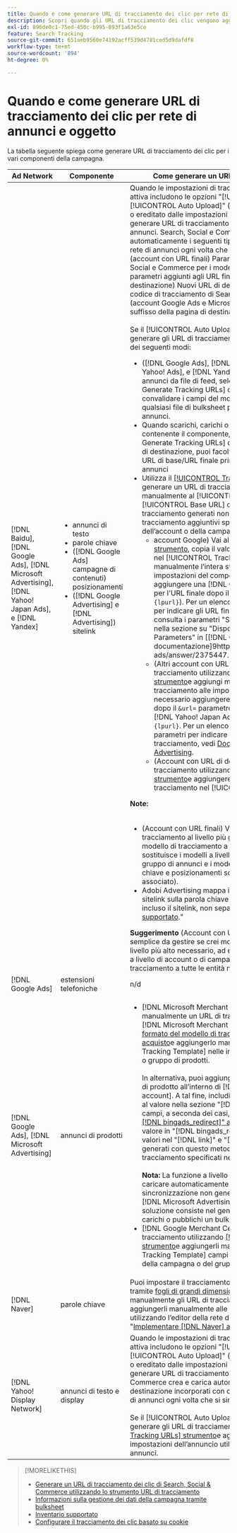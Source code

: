 ```yaml
---
title: Quando e come generare URL di tracciamento dei clic per rete di annunci e oggetto
description: Scopri quando gli URL di tracciamento dei clic vengono aggiunti automaticamente e quando e come aggiungerli manualmente per vari componenti della campagna.
exl-id: 896de0c1-75ed-450c-b995-893f1a63e5ce
feature: Search Tracking
source-git-commit: 651aeb9560e74192acff539d4781ced5d9dafdf8
workflow-type: tm+mt
source-wordcount: '894'
ht-degree: 0%

---
```


# Quando e come generare URL di tracciamento dei clic per rete di annunci e oggetto

La tabella seguente spiega come generare URL di tracciamento dei clic per i vari componenti della campagna.

| Ad Network | Componente | Come generare un URL di tracciamento dei clic |
| ---- | ---- | ---- |
| [!DNL Baidu], [!DNL Google Ads], [!DNL Microsoft Advertising], [!DNL Yahoo! Japan Ads], e [!DNL Yandex] | <ul><li>annunci di testo</li><li>parole chiave</li><li>([!DNL Google Ads] campagne di contenuti) posizionamenti</li><li>([!DNL Google Advertising] e [!DNL Advertising]) sitelink</li></ul> | Quando le impostazioni di tracciamento per una campagna attiva includono le opzioni &quot;[!UICONTROL EF Redirect]&quot; e &quot;[!UICONTROL Auto Upload]&quot; (impostato a livello di campagna o ereditato dalle impostazioni dell’account), non è necessario generare URL di tracciamento per i componenti del gruppo di annunci. Search, Social e Commerce crea e carica automaticamente i seguenti tipi di URL di tracciamento nella rete di annunci ogni volta che si sincronizza con essa: a) (account con URL finali) Parametri di tracciamento di Search, Social e Commerce per i modelli di tracciamento e gli stessi parametri aggiunti agli URL finali; b) (account con URL di destinazione) Nuovi URL di destinazione incorporati con codice di tracciamento di Search, Social e Commerce; e c) (account Google Ads e Microsoft Advertising) Parametri del suffisso della pagina di destinazione (suffisso URL finale).<br><br>Se il [!UICONTROL Auto Upload] L’opzione è disabilitata e puoi generare gli URL di tracciamento per un componente in uno dei seguenti modi:<ul><li>([!DNL Google Ads], [!DNL Microsoft Advertising], [!DNL Yahoo! Ads], e [!DNL Yandex]a) Quando si pubblicano annunci da file di feed, selezionare [!UICONTROL Generate Tracking URLs] opzione. Facoltativamente, puoi convalidare i campi del modello di tracciamento in qualsiasi file di bulksheet prima di inviarlo alla rete di annunci.</li><li>Quando scarichi, carichi o pubblichi un file bulksheet contenente il componente, seleziona la [!UICONTROL Generate Tracking URLs] opzione. Per gli account con URL di destinazione, puoi facoltativamente convalidare i campi URL di base/URL finale prima di inviare il file alla rete di annunci</li><li>Utilizza il [[!UICONTROL Tracking URLs] strumento](/help/search-social-commerce/tools/click-tracking-url-generate.md) per generare un URL di tracciamento e aggiungerlo manualmente al [!UICONTROL Tracking Template] o [!UICONTROL Base URL] campo. <b>Nota:</b> I modelli di tracciamento generati non includono parametri di tracciamento aggiuntivi specificati nelle impostazioni dell’account o della campagna.<ul><li>account Google) Vai al [[!UICONTROL Tracking URLs] strumento](/help/search-social-commerce/tools/click-tracking-url-generate.md), copia il valore visualizzato sullo schermo nel [!UICONTROL Tracking Template] e aggiungere manualmente l’intera stringa di tracciamento alle impostazioni del componente. È necessario aggiungere una [!DNL Google Ads] [!DNL ValueTrack] per l&#39;URL finale dopo il `&url=` parametro (ad esempio `{lpurl}`). Per un elenco di [!DNL ValueTrack] parametri per indicare gli URL finali nei modelli di tracciamento, consulta i parametri &quot;Solo modello di tracciamento&quot; nella sezione su &quot;Disponibile [!DNL ValueTrack] Parameters&quot; in [[!DNL Google Ads] documentazione]9https://support.google.com/google-ads/answer/2375447.</li><li>(Altri account con URL finali) Genera un URL di tracciamento utilizzando [[!UICONTROL Tracking URLs] strumento](/help/search-social-commerce/tools/click-tracking-url-generate.md)e aggiungi manualmente l’intera stringa di tracciamento alle impostazioni del componente. È necessario aggiungere un parametro per l’URL finale dopo il `&url=` parametro (ad esempio `{lpurl}`). Per [!DNL Yahoo! Japan Ads] account, utilizza il parametro `{lpurl}`. Per un elenco di [!DNL Microsoft Advertising] parametri per indicare gli URL finali nei modelli di tracciamento, vedi [Documentazione di Microsoft Advertising](https://help.bingads.microsoft.com/#apex/3/en/56799).</li><li>(Account con URL di destinazione) Genera un URL di tracciamento utilizzando [[!UICONTROL Tracking URLs] strumento](/help/search-social-commerce/tools/click-tracking-url-generate.md)e aggiungere manualmente l’URL di tracciamento nel [!UICONTROL Base URL] campo.</li></ul></li></ul><b>Note:</b><br><br><ul><li>(Account con URL finali) Viene utilizzato il modello di tracciamento al livello più granulare (ad esempio, un modello di tracciamento a livello di parola chiave sostituisce i modelli a livello di account, campagna e gruppo di annunci e i modelli di tracciamento per parole chiave e posizionamenti sostituiscono quelli per l’annuncio associato).</li><li>Adobi Advertising mappa i clic e i ricavi risultanti dai sitelink sulla parola chiave associata all’annuncio in cui è incluso il sitelink, non separatamente. Consulta &quot;[Inventario supportato](/help/search-social-commerce/introduction/supported-inventory.md).&quot;</li></ul><b>Suggerimento</b> (Account con URL finali) Il tracciamento è più semplice da gestire se crei modelli di tracciamento solo al livello più alto necessario, ad esempio modelli di tracciamento a livello di account o di campagna, per applicare lo stesso tracciamento a tutte le entità nell’account o nella campagna. |
| [!DNL Google Ads] | estensioni telefoniche | n/d |
| [!DNL Google Ads], [!DNL Microsoft Advertising] | annunci di prodotti | <ul><li>[!DNL Microsoft Merchant Center] account: crea manualmente un URL di tracciamento per ogni prodotto nel [!DNL Microsoft Merchant Center] account che utilizza [formato del modello di tracciamento per gli annunci di acquisto](/help/search-social-commerce/tracking/formats-click-tracking-microsoft.md)e aggiungerlo manualmente al [!UICONTROL Tracking Template] nelle impostazioni account, campagna o gruppo di prodotti.<br><br>In alternativa, puoi aggiungere l’URL di tracciamento ai dati di prodotto all’interno di [!DNL Microsoft Merchant Center account]. A tal fine, includi l’URL di tracciamento, insieme al valore nella sezione &quot;[!DNL link]&quot; o &quot;[!DNL mobile_link]&quot; campi, a seconda dei casi, in un [colonna personalizzata &quot;[!DNL bingads_redirect]&quot; all’interno del feed di prodotto](https://help.ads.microsoft.com/#apex/3/en/51084). Il valore in &quot;[!DNL bingads_redirect]Il campo &quot; sostituisce i valori nel &quot;[!DNL link]&quot; e &quot;[!DNL mobile_link]&quot;. Gli URL generati con questo metodo non includono parametri di tracciamento specificati nelle impostazioni dell’account.<br><br><b>Nota:</b> La funzione a livello di account e di campagna per caricare automaticamente il tracciamento durante la sincronizzazione non genera il tracciamento per i nuovi [!DNL Microsoft Advertising] gruppi di prodotti. Una soluzione consiste nel generare il tracciamento quando carichi o pubblichi un bulksheet.</li><li>[!DNL Google Merchant Center] account: genera URL di tracciamento utilizzando [[!UICONTROL Tracking URLs] strumento](/help/search-social-commerce/tools/click-tracking-url-generate.md)e aggiungerli manualmente al [!UICONTROL Tracking Template] campi nelle impostazioni dell’account, della campagna o del gruppo di prodotti.</li></ul> |
| [!DNL Naver] | parole chiave | Puoi impostare il tracciamento dei clic per tutti gli annunci tramite [fogli di grandi dimensioni](/help/search-social-commerce/campaign-management/bulksheets/bulksheet-about.md). In alternativa, puoi generare manualmente gli URL di tracciamento per gli annunci e aggiungerli manualmente alle impostazioni dell’annuncio utilizzando l’editor della rete di annunci. Consulta &quot;[Implementare [!DNL Naver] account di solo tracciamento](/help/search-social-commerce/campaign-management/naver-tracking-only-account-implement.md).&quot; |
| [!DNL Yahoo! Display Network] | annunci di testo e display | Quando le impostazioni di tracciamento per una campagna attiva includono le opzioni &quot;[!UICONTROL EF Redirect]&quot; e &quot;[!UICONTROL Auto Upload]&quot; (impostato a livello di campagna o ereditato dalle impostazioni dell’account), non è necessario generare URL di tracciamento per gli annunci. Search, Social e Commerce crea e carica automaticamente nuovi URL di destinazione incorporati con codice di tracciamento nella rete di annunci ogni volta che si sincronizza con essa.<br><br>Se il [!UICONTROL Auto Upload] è disabilitata, quindi puoi generare gli URL di tracciamento utilizzando [[!UICONTROL Tracking URLs] strumento](/help/search-social-commerce/tools/click-tracking-url-generate.md)e aggiungerli manualmente alle impostazioni dell’annuncio utilizzando l’editor della rete di annunci. |

>[!MORELIKETHIS]
>
>* [Generare un URL di tracciamento dei clic di Search, Social &amp; Commerce utilizzando lo strumento URL di tracciamento](/help/search-social-commerce/tools/click-tracking-url-generate.md)
>* [Informazioni sulla gestione dei dati della campagna tramite bulksheet](/help/search-social-commerce/campaign-management/bulksheets/bulksheet-about.md)
>* [Inventario supportato](/help/search-social-commerce/introduction/supported-inventory.md)
>* [Configurare il tracciamento dei clic basato su cookie](/help/search-social-commerce/tracking/click-tracking-set-up.md)
